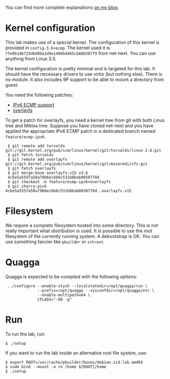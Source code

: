 You can find more complete explanations
[on my blog](http://vincent.bernat.im/en/blog/2012-network-lab-kvm.html).

# Kernel configuration

This lab makes use of a special kernel. The configuration of this
kernel is provided in `config-3.6+ecmp`. The kernel used it is
`7fe0b14b725d6d09a1d9e1409bd465cb88b587f9` from net-next. You can use
anything from Linux 3.5.

The kernel configuration is pretty minimal and is targeted for this
lab. It should have the necessary drivers to use virtio (but nothing
else). There is no module. It also includes 9P support to be able to
mount a directory from guest.

You need the following patches:
 - [IPv6 ECMP support][1]
 - [overlayfs][2]

[1]: http://patchwork.ozlabs.org/patch/188562/
[2]: http://git.kernel.org/?p=linux/kernel/git/mszeredi/vfs.git;a=summary

To get a patch for overlayfs, you need a kernel tree from git with
both Linus tree and Miklos tree. Suppose you have cloned net-next and
you have applied the appropriate IPv6 ECMP patch in a dedicated branch
named `feature/ecmp-ipv6`.

     $ git remote add torvalds git://git.kernel.org/pub/scm/linux/kernel/git/torvalds/linux-2.6.git
     $ git fetch torvalds
     $ git remote add overlayfs git://git.kernel.org/pub/scm/linux/kernel/git/mszeredi/vfs.git
     $ git fetch overlayfs
     $ git merge-base overlayfs.v15 v3.6
     4cbe5a555fa58a79b6ecbb6c531b8bab0650778d
     $ git checkout -b feature/ecmp-ipv6+overlayfs
     $ git cherry-pick 4cbe5a555fa58a79b6ecbb6c531b8bab0650778d..overlayfs.v15

# Filesystem

We require a complete filesystem hosted into some directory. This is
not really important what distribution is used. It is possible to use
the root filesystem of the currently running system. A debootstrap is
OK. You can use something fancier like `pbuilder` or `schroot`.

# Quagga

Quagga is expected to be compiled with the following options:

     ../configure --enable-vtysh --localstatedir=/opt/quagga/run \
                  --prefix=/opt/quagga --sysconfdir=/opt/quagga/etc \
                  --enable-multipath=64 \
                  CFLAGS="-O0 -g"

# Run

To run the lab, run:

    $ ./setup

If you want to run the lab inside an alternative root file system, use:

    $ export ROOT=/var/cache/pbuilder/bases/debian.sid.lab.amd64
    $ sudo bind --mount -o ro /home ${ROOT}/home
    $ ./setup

